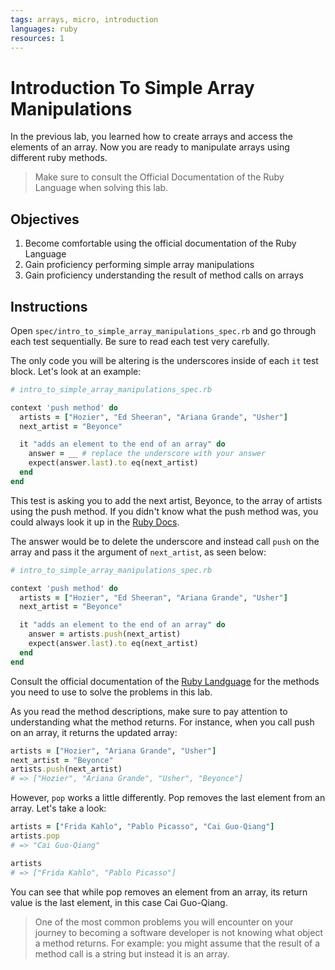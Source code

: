 ```yaml
---
tags: arrays, micro, introduction
languages: ruby
resources: 1
---
```

# Introduction To Simple Array Manipulations
In the previous lab, you learned how to create arrays and access the elements of an array. Now you are ready to manipulate arrays using different ruby methods.

> Make sure to consult the Official Documentation of the Ruby Language when solving this lab.

## Objectives

1. Become comfortable using the official documentation of the Ruby Language
2. Gain proficiency performing simple array manipulations
3. Gain proficiency understanding the result of method calls on arrays

## Instructions

Open `spec/intro_to_simple_array_manipulations_spec.rb` and go through each test sequentially. Be sure to read each test very carefully. 

The only code you will be altering is the underscores inside of each `it` test block. Let's look at an example:

```ruby
# intro_to_simple_array_manipulations_spec.rb

context 'push method' do
  artists = ["Hozier", "Ed Sheeran", "Ariana Grande", "Usher"]
  next_artist = "Beyonce"

  it "adds an element to the end of an array" do
    answer = __ # replace the underscore with your answer
    expect(answer.last).to eq(next_artist)
  end
end
```

This test is asking you to add the next artist, Beyonce, to the array of artists using the push method. If you didn't know what the push method was, you could always look it up in the [Ruby Docs](http://www.ruby-doc.org/core-2.2.0/Array.html#method-i-push).

The answer would be to delete the underscore and instead call `push` on the array and pass it the argument of `next_artist`, as seen below:

```ruby
# intro_to_simple_array_manipulations_spec.rb

context 'push method' do
  artists = ["Hozier", "Ed Sheeran", "Ariana Grande", "Usher"]
  next_artist = "Beyonce"

  it "adds an element to the end of an array" do
    answer = artists.push(next_artist)
    expect(answer.last).to eq(next_artist)
  end
end
```

Consult the official documentation of the [Ruby Landguage](http://ruby-doc.org/core-2.2.0/) for the methods you need to use to solve the problems in this lab.

As you read the method descriptions, make sure to pay attention to understanding what the method returns. For instance, when you call push on an array, it returns the updated array:

```ruby
artists = ["Hozier", "Ariana Grande", "Usher"]
next_artist = "Beyonce"
artists.push(next_artist)
# => ["Hozier", "Ariana Grande", "Usher", "Beyonce"]
```

However, `pop` works a little differently. Pop removes the last element from an array. Let's take a look:

```ruby
artists = ["Frida Kahlo", "Pablo Picasso", "Cai Guo-Qiang"]
artists.pop
# => "Cai Guo-Qiang"

artists
# => ["Frida Kahlo", "Pablo Picasso"]
```

You can see that while pop removes an element from an array, its return value is the last element, in this case Cai Guo-Qiang.


> One of the most common problems you will encounter on your journey to becoming a software developer is not knowing what object a method returns. For example: you might assume that the result of a method call is a string but instead it is an array.  

